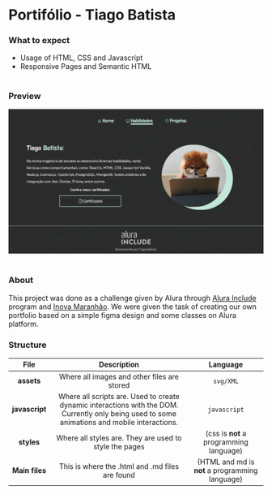 # Portifólio - Tiago Batista

### What to expect

- Usage of HTML, CSS and Javascript
- Responsive Pages and Semantic HTML

#

### Preview

![Prévia do site](assets/Preview.png)

#

### About

This project was done as a challenge given by Alura through [Alura Include](https://www.alura.com.br/empresas/include) program and [Inova Maranhão](https://www.inova.ma.gov.br/). We were given the task of creating our own portfolio based on a simple figma design and some classes on Alura platform.

### Structure

|      File      |                                                                  Description                                                                   |                    Language                     |
| :------------: | :--------------------------------------------------------------------------------------------------------------------------------------------: | :---------------------------------------------: |
|   **assets**   |                                                  Where all images and other files are stored                                                   |                    `svg/XML`                    |
| **javascript** | Where all scripts are. Used to create dynamic interactions with the DOM. Currently only being used to some animations and mobile interactions. |                  `javascript`                   |
|   **styles**   |                                             Where all styles are. They are used to style the pages                                             |     (css is **not** a programming language)     |
| **Main files** |                                                This is where the .html and .md files are found                                                 | (HTML and md is **not** a programming language) |
